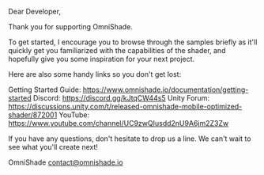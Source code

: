 Dear Developer,

Thank you for supporting OmniShade.

To get started, I encourage you to browse through the samples briefly
as it'll quickly get you familiarized with the capabilities of the shader,
and hopefully give you some inspiration for your next project.

Here are also some handy links so you don't get lost:

Getting Started Guide: https://www.omnishade.io/documentation/getting-started
Discord: https://discord.gg/kJtqCW44s5
Unity Forum: https://discussions.unity.com/t/released-omnishade-mobile-optimized-shader/872001
YouTube: https://www.youtube.com/channel/UC9zwQIusdd2nU9A6jm2Z3Zw

If you have any questions, don't hesitate to drop us a line.
We can't wait to see what you'll create next!

OmniShade
contact@omnishade.io